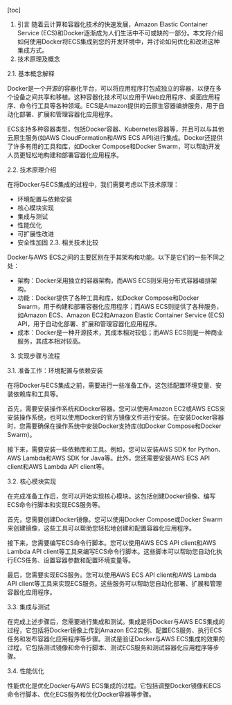 
[toc]                    
                
                
1. 引言
随着云计算和容器化技术的快速发展，Amazon Elastic Container Service (ECS)和Docker逐渐成为人们生活中不可或缺的一部分。本文将介绍如何使用Docker将ECS集成到您的开发环境中，并讨论如何优化和改进这种集成方式。
2. 技术原理及概念

2.1. 基本概念解释

Docker是一个开源的容器化平台，可以将应用程序打包成独立的容器，以便在多个设备之间共享和移植。这种容器化技术可以应用于Web应用程序、桌面应用程序、命令行工具等各种领域。ECS是Amazon提供的云原生容器编排服务，用于自动化部署、扩展和管理容器化应用程序。

ECS支持多种容器类型，包括Docker容器、Kubernetes容器等，并且可以与其他云原生服务(如AWS CloudFormation和AWS ECS API)进行集成。Docker还提供了许多有用的工具和库，如Docker Compose和Docker Swarm，可以帮助开发人员更轻松地构建和部署容器化应用程序。

2.2. 技术原理介绍

在将Docker与ECS集成的过程中，我们需要考虑以下技术原理：

* 环境配置与依赖安装
* 核心模块实现
* 集成与测试
* 性能优化
* 可扩展性改进
* 安全性加固
2.3. 相关技术比较

Docker与AWS ECS之间的主要区别在于其架构和功能。以下是它们的一些不同之处：

* 架构：Docker采用独立的容器架构，而AWS ECS则采用分布式容器编排架构。
* 功能：Docker提供了各种工具和库，如Docker Compose和Docker Swarm，用于构建和部署容器化应用程序；而AWS ECS则提供了各种服务，如Amazon ECS、Amazon EC2和Amazon Elastic Container Service (ECS) API，用于自动化部署、扩展和管理容器化应用程序。
* 成本：Docker是一种开源技术，其成本相对较低；而AWS ECS则是一种商业服务，其成本相对较高。


3. 实现步骤与流程

3.1. 准备工作：环境配置与依赖安装

在将Docker与ECS集成之前，需要进行一些准备工作。这包括配置环境变量、安装依赖库和工具等。

首先，需要安装操作系统和Docker容器。您可以使用Amazon EC2或AWS ECS来安装操作系统，也可以使用Docker的官方镜像文件进行安装。在安装Docker容器时，您需要确保在操作系统中安装Docker支持库(如Docker Compose和Docker Swarm)。

接下来，需要安装一些依赖库和工具。例如，您可以安装AWS SDK for Python、AWS Lambda和AWS SDK for Java等。此外，您还需要安装AWS ECS API client和AWS Lambda API client等。

3.2. 核心模块实现

在完成准备工作后，您可以开始实现核心模块。这包括创建Docker镜像、编写ECS命令行脚本和实现ECS服务等。

首先，您需要创建Docker镜像。您可以使用Docker Compose或Docker Swarm来创建镜像，这些工具可以帮助您轻松地创建和配置容器化应用程序。

接下来，您需要编写ECS命令行脚本。您可以使用AWS ECS API client和AWS Lambda API client等工具来编写ECS命令行脚本。这些脚本可以帮助您自动化执行ECS任务、设置容器参数和配置环境变量等。

最后，您需要实现ECS服务。您可以使用AWS ECS API client和AWS Lambda API client等工具来实现ECS服务。这些服务可以帮助您自动化部署、扩展和管理容器化应用程序。

3.3. 集成与测试

在完成上述步骤后，您需要进行集成和测试。集成是将Docker与AWS ECS集成的过程，它包括将Docker镜像上传到Amazon EC2实例、配置ECS服务、执行ECS任务和发布容器化应用程序等步骤。测试是验证Docker与AWS ECS集成的效果的过程，它包括测试镜像和命令行脚本、测试ECS服务和测试容器化应用程序等步骤。

3.4. 性能优化

性能优化是优化Docker与AWS ECS集成的过程。它包括调整Docker镜像和ECS命令行脚本、优化ECS服务和优化Docker容器等步骤。

